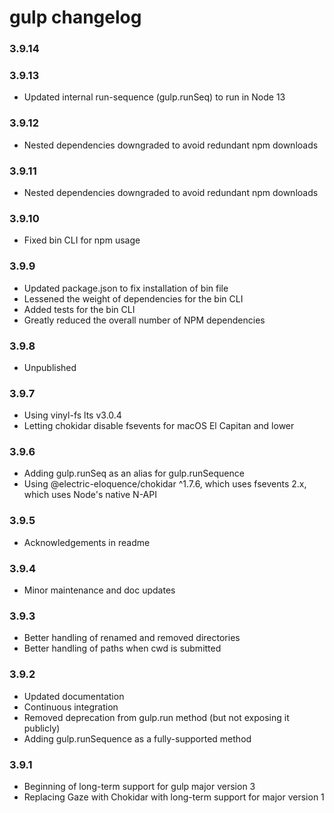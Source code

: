 # gulp changelog

### 3.9.14

### 3.9.13
* Updated internal run-sequence (gulp.runSeq) to run in Node 13

### 3.9.12
* Nested dependencies downgraded to avoid redundant npm downloads

### 3.9.11
* Nested dependencies downgraded to avoid redundant npm downloads

### 3.9.10
* Fixed bin CLI for npm usage

### 3.9.9
* Updated package.json to fix installation of bin file
* Lessened the weight of dependencies for the bin CLI
* Added tests for the bin CLI
* Greatly reduced the overall number of NPM dependencies

### 3.9.8
* Unpublished

### 3.9.7
* Using vinyl-fs lts v3.0.4
* Letting chokidar disable fsevents for macOS El Capitan and lower

### 3.9.6
* Adding gulp.runSeq as an alias for gulp.runSequence
* Using @electric-eloquence/chokidar ^1.7.6, which uses fsevents 2.x, which uses Node's native N-API

### 3.9.5
* Acknowledgements in readme

### 3.9.4
* Minor maintenance and doc updates

### 3.9.3
* Better handling of renamed and removed directories
* Better handling of paths when cwd is submitted

### 3.9.2
* Updated documentation
* Continuous integration
* Removed deprecation from gulp.run method (but not exposing it publicly)
* Adding gulp.runSequence as a fully-supported method

### 3.9.1
* Beginning of long-term support for gulp major version 3
* Replacing Gaze with Chokidar with long-term support for major version 1
